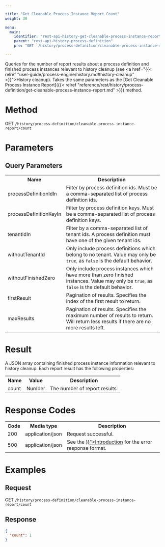 ```yaml
---

title: "Get Cleanable Process Instance Report Count"
weight: 30

menu:
  main:
    identifier: "rest-api-history-get-cleanable-process-instance-report-count"
    parent: "rest-api-history-process-definition"
    pre: "GET `/history/process-definition/cleanable-process-instance-report/count`"

---
```


Queries for the number of report results about a process definition and finished process instances relevant to history cleanup (see
<a href="{{< relref "user-guide/process-engine/history.md#history-cleanup" >}}">History cleanup</a>).
Takes the same parameters as the [Get Cleanable Process Instance Report]({{< relref "reference/rest/history/process-definition/get-cleanable-process-instance-report.md" >}}) method.

# Method

GET `/history/process-definition/cleanable-process-instance-report/count`

# Parameters

## Query Parameters

<table class="table table-striped">
  <tr>
    <th>Name</th>
    <th>Description</th>
  </tr>
  <tr>
    <td>processDefinitionIdIn</td>
    <td>Filter by process definition ids. Must be a comma-separated list of process definition ids.</td>
  </tr>
  <tr>
    <td>processDefinitionKeyIn</td>
    <td>Filter by process definition keys. Must be a comma-separated list of process definition keys.</td>
  </tr>
  <tr>
    <td>tenantIdIn</td>
    <td>Filter by a comma-separated list of tenant ids. A process definition must have one of the given tenant ids.</td>
  </tr>
  <tr>
    <td>withoutTenantId</td>
    <td>Only include process definitions which belong to no tenant. Value may only be <code>true</code>, as <code>false</code> is the default behavior.</td>
  </tr>
  <tr>
    <td>withoutFinishedZero</td>
    <td>Only include process instances which have more than zero finished instances. Value may only be <code>true</code>, as <code>false</code> is the default behavior.</td>
  </tr>
  <tr>
    <td>firstResult</td>
    <td>Pagination of results. Specifies the index of the first result to return.</td>
  </tr>
  <tr>
    <td>maxResults</td>
    <td>Pagination of results. Specifies the maximum number of results to return. Will return less results if there are no more results left.</td>
  </tr>
</table>


# Result

A JSON array containing finished process instance information relevant to history cleanup. Each report result has the following properties:

<table class="table table-striped">
  <tr>
    <th>Name</th>
    <th>Value</th>
    <th>Description</th>
  </tr>
  <tr>
    <td>count</td>
    <td>Number</td>
    <td>The number of report results.</td>
  </tr>
</table>


# Response Codes

<table class="table table-striped">
  <tr>
    <th>Code</th>
    <th>Media type</th>
    <th>Description</th>
  </tr>
  <tr>
    <td>200</td>
    <td>application/json</td>
    <td>Request successful.</td>
  </tr>
  <tr>
    <td>500</td>
    <td>application/json</td>
    <td>See the <a href="{{< relref "reference/rest/overview/index.md#error-handling" >}}">Introduction</a> for the error response format.</td>
  </tr>
</table>

# Examples

## Request

GET `/history/process-definition/cleanable-process-instance-report/count`

## Response

```json
{
  "count": 1
}
```
